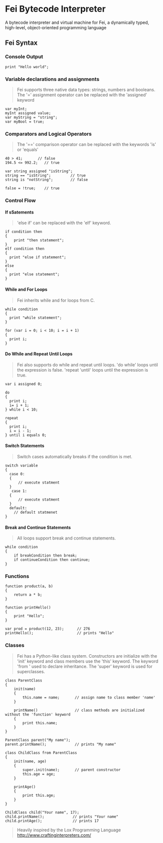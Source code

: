 # Fei Bytecode Interpreter

A bytecode interpreter and virtual machine for Fei, a dynamically typed, high-level, object-oriented programming language

## Fei Syntax

### Console Output
```
print "Hello world";
```

### Variable declarations and assignments
> Fei supports three native data types: strings, numbers and booleans.
> The '=' assignment operator can be replaced with the 'assigned' keyword
```
var myInt;
myInt assigned value;
var myString = "string";
var myBool = true;
```

### Comparators and Logical Operators
> The '==' comparison operator can be replaced with the keywords 'is' or 'equals'
```
40 > 41;       // false
194.5 <= 992.2;   // true

var string assigned "isString";
string == "isString";         // true
string is "notString";        // false

false = !true;    // true
```

### Control Flow
#### If sSatements
> 'else if' can be replaced with the 'elf' keyword.
```
if condition then
{
    print "then statement";
}
elf condition then
{
  print "else if statement";
}
else
{
  print "else statement";
}
```
#### While and For Loops
> Fei inherits while and for loops from C.
```
while condition
{
  print "while statement";
}

for (var i = 0; i < 10; i = i + 1)
{
  print i;
}
```
#### Do While and Repeat Until Loops
> Fei also supports do while and repeat until loops. 'do while' loops until the expression is false. 'repeat 'until' loops until the expression is true.
```
var i assigned 0;

do
{
  print i;
  i= i + 1;
} while i < 10;
 
repeat
{
  print i;
  i = i - 1;
} until i equals 0;
```

#### Switch Statements
> Switch cases automatically breaks if the condition is met.
```
switch variable
{
  case 0:
  {
      // execute statment
  }
   case 1:
  {
      // execute statment
  }
  default:
    // default statmenet
}
```

#### Break and Continue Statements
> All loops support break and continue statements.
```
while condition
{
    if breakCondition then break;
    if continueCondition then continue;
}
```

### Functions
```
function product(a, b)
{
    return a * b;
}

function printHello()
{
    print "Hello";
}

var prod = product(12, 23);      // 276
printHello();                    // prints "Hello"
```

### Classes
> Fei has a Python-like class system. Constructors are initialize with the 'init' keyword and class members use the 'this' keyword. 
> The keyword 'from ' used to declare inheritance. The 'super' keyword is used for superclasses.

```
class ParentClass
{
    init(name)
    {
        this.name = name;       // assign name to class member 'name'
    }
    
    printName()                 // class methods are initialized without the 'function' keyword
    {
        print this.name;        
    }
}

ParentClass parent("My name");
parent.printName();             // prints "My name"

class ChildClass from ParentClass
{
    init(name, age)
    {
        super.init(name);       // parent constructor
        this.age = age;
    }
    
    printAge()
    {
        print this.age;
    }
}

ChildClass child("Your name", 17);
child.printName();             // prints "Your name"
child.printAge();              // prints 17

```


> Heavily inspired by the Lox Programming Language http://www.craftinginterpreters.com/
